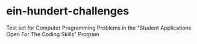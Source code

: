 # ein-hundert-challenges
Test set for Computer Programming Problems in the "Student Applications Open For The Coding Skills" Program
